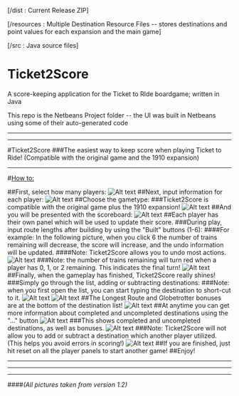 [/dist : Current Release ZIP]

[/resources : Multiple Destination Resource Files -- stores destinations and point values for each expansion and the main game]

[/src : Java source files]

Ticket2Score
============

A score-keeping application for the Ticket to RIde boardgame; written in Java

This repo is the Netbeans Project folder -- the UI was built in Netbeans using some of their auto-generated code


* * *
* * *

#Ticket2Score
###The easiest way to keep score when playing Ticket to Ride!
(Compatible with the original game and the 1910 expansion)

* * *

#<u>How to:</u>

##First, select how many players:
![Alt text](http://ticket2score.droppages.com/1.png "")
##Next, input information for each player:
![Alt text](http://ticket2score.droppages.com/2.png "")
##Choose the gametype:
###Ticket2Score is compatible with the original game plus the 1910 expansion!
![Alt text](http://ticket2score.droppages.com/3.png "")
##And you will be presented with the scoreboard:
![Alt text](http://ticket2score.droppages.com/4.png "")
##Each player has their own panel which will be used to update their score.
###During play, input route lengths after building by using the "Built" buttons (1-6):
####For example: In the following picture, when you click 6 the number of trains remaining will decrease, the score will increase, and the undo information will be updated.
####Note: Ticket2Score allows you to undo most actions.
![Alt text](http://ticket2score.droppages.com/5.png "")
###Note: the number of trains remaining will turn red when a player has 0, 1, or 2 remaining. This indicates the final turn!
![Alt text](http://ticket2score.droppages.com/6.png "")
##Finally, when the gameplay has finished, Ticket2Score really shines!
###Simply go through the list, adding or subtracting destinations:
###Note: when you first open the list, you can start typing the destination to short-cut to it. 
![Alt text](http://ticket2score.droppages.com/7.png "")
![Alt text](http://ticket2score.droppages.com/8.png "")
##The Longest Route and Globetrotter bonuses are at the bottom of the destination list!
![Alt text](http://ticket2score.droppages.com/9.png "")
##At anytime you can get more information about completed and uncompleted destinations using the "..." button
![Alt text](http://ticket2score.droppages.com/10.png "")
###This shows completed and uncompleted destinations, as well as bonuses.
![Alt text](http://ticket2score.droppages.com/11.png "")
###Note: Ticket2Score will not allow you to add or subtract a destination which another player utilized. (This helps you avoid errors in scoring!)
![Alt text](http://ticket2score.droppages.com/12.png "")
##If you are finished, just hit reset on all the player panels to start another game!
##Enjoy!

* * *
* * *
* * * 
####<i>(All pictures taken from version 1.2)</i>

